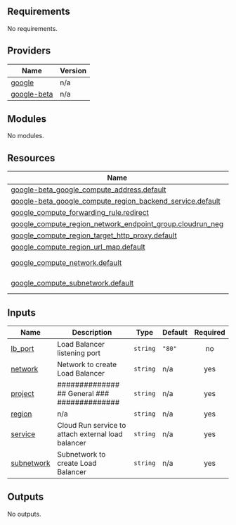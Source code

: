 <!-- BEGIN_TF_DOCS -->
## Requirements

No requirements.

## Providers

| Name | Version |
|------|---------|
| <a name="provider_google"></a> [google](#provider\_google) | n/a |
| <a name="provider_google-beta"></a> [google-beta](#provider\_google-beta) | n/a |

## Modules

No modules.

## Resources

| Name | Type |
|------|------|
| [google-beta_google_compute_address.default](https://registry.terraform.io/providers/hashicorp/google-beta/latest/docs/resources/google_compute_address) | resource |
| [google-beta_google_compute_region_backend_service.default](https://registry.terraform.io/providers/hashicorp/google-beta/latest/docs/resources/google_compute_region_backend_service) | resource |
| [google_compute_forwarding_rule.redirect](https://registry.terraform.io/providers/hashicorp/google/latest/docs/resources/compute_forwarding_rule) | resource |
| [google_compute_region_network_endpoint_group.cloudrun_neg](https://registry.terraform.io/providers/hashicorp/google/latest/docs/resources/compute_region_network_endpoint_group) | resource |
| [google_compute_region_target_http_proxy.default](https://registry.terraform.io/providers/hashicorp/google/latest/docs/resources/compute_region_target_http_proxy) | resource |
| [google_compute_region_url_map.default](https://registry.terraform.io/providers/hashicorp/google/latest/docs/resources/compute_region_url_map) | resource |
| [google_compute_network.default](https://registry.terraform.io/providers/hashicorp/google/latest/docs/data-sources/compute_network) | data source |
| [google_compute_subnetwork.default](https://registry.terraform.io/providers/hashicorp/google/latest/docs/data-sources/compute_subnetwork) | data source |

## Inputs

| Name | Description | Type | Default | Required |
|------|-------------|------|---------|:--------:|
| <a name="input_lb_port"></a> [lb\_port](#input\_lb\_port) | Load Balancer listening port | `string` | `"80"` | no |
| <a name="input_network"></a> [network](#input\_network) | Network to create Load Balancer | `string` | n/a | yes |
| <a name="input_project"></a> [project](#input\_project) | ############## ## General ### ############## | `string` | n/a | yes |
| <a name="input_region"></a> [region](#input\_region) | n/a | `string` | n/a | yes |
| <a name="input_service"></a> [service](#input\_service) | Cloud Run service to attach external load balancer | `string` | n/a | yes |
| <a name="input_subnetwork"></a> [subnetwork](#input\_subnetwork) | Subnetwork to create Load Balancer | `string` | n/a | yes |

## Outputs

No outputs.
<!-- END_TF_DOCS -->